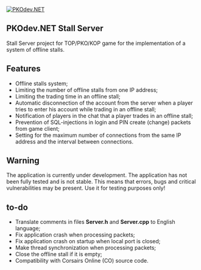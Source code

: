 [![PKOdev.NET](https://a.radikal.ru/a07/2202/b6/64077957c2ec.png "PKOdev.NET")](http://pkodev.net "PKOdev.NET")

## PKOdev.NET Stall Server
Stall Server project for TOP/PKO/KOP game for the implementation of a system of offline stalls.

## Features
* Offline stalls system;
* Limiting the number of offline stalls from one IP address;
* Limiting the trading time in an offline stall;
* Automatic disconnection of the account from the server when a player tries to enter his account while trading in an offline stall;
* Notification of players in the chat that a player trades in an offline stall;
* Prevention of SQL-injections in login and PIN create (change) packets from game client;
* Setting for the maximum number of connections from the same IP address and the interval between connections.

## Warning
The application is currently under development. The application has not been fully tested and is not stable. This means that errors, bugs and critical vulnerabilities may be present. Use it for testing purposes only!

## to-do
* Translate comments in files **Server.h** and **Server.cpp** to English language;
* Fix application crash when processing packets;
* Fix application crash on startup when local port is closed;
* Make thread synchronization when processing packets;
* Close the offline stall if it is empty;
* Compatibility with Corsairs Online (CO) source code.
